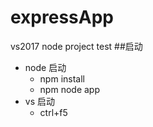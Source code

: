 # expressApp
vs2017 node project test
##启动
* node 启动
	* npm install
	* npm node app
* vs 启动
	* ctrl+f5 